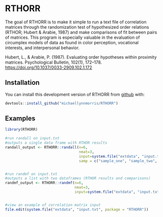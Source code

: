 
<!-- README.md is generated from README.Rmd. Please edit that file -->

# RTHORR

<!-- badges: start -->

<!-- badges: end -->

The goal of RTHORR is to make it simple to run a text file of
correlation matrices through the randomization test of hypothesized
order relations (RTHOR; Hubert & Arabie, 1987) and make comparisons of
fit between pairs of matrices. This program is especially valuable in
the evaluation of circumplex models of data as found in color
perception, vocational interests, and interpersonal behavior.

Hubert, L., & Arabie, P. (1987). Evaluating order hypotheses within
proximity matrices. Psychological Bulletin, 102(1), 172–178.
<https://doi.org/10.1037/0033-2909.102.1.172>

## Installation

You can install this development version of RTHORR from
[github](https://github.com/) with:

``` r
devtools::install_github("michaellynnmorris/RTHORR")
```

## Examples

``` r
library(RTHORR)

#run randall on input.txt
#outputs a single data frame with RTHOR results
randall_output <- RTHORR::randall(n=6,
                                  nmat=3,
                                  input=system.file("extdata", "input.txt", package = "RTHORR"),
                                  samp = c("sample_one", "sample_two", "sample_three"))


#run randmf on input.txt
#outputs a list with two dataframes (RTHOR results and comparisons)
randmf_output <- RTHORR::randmf(n=6,
                                nmat=3,
                                input=system.file("extdata", "input.txt", package = "RTHORR"))


#view an example of correlation matrix input
file.edit(system.file("extdata", "input.txt", package = "RTHORR"))
```
